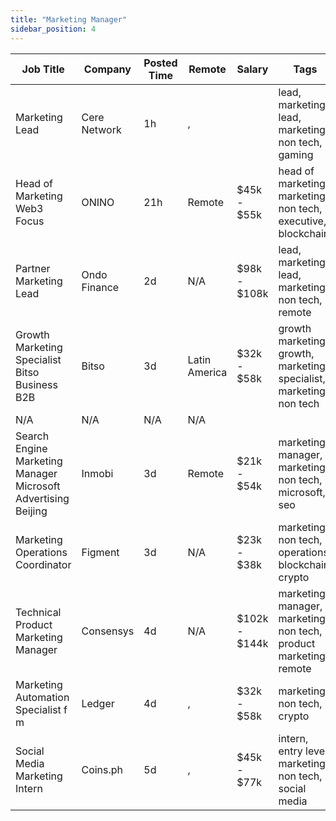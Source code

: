 ```yaml
---
title: "Marketing Manager"
sidebar_position: 4
---
```


| Job Title | Company | Posted Time | Remote | Salary | Tags | Apply Link |
|-----------|---------|-------------|--------|--------|------|------------|
| Marketing Lead | Cere Network | 1h | , |  | lead, marketing lead, marketing, non tech, gaming | [Apply](https://web3.career/marketing-lead-cere-network/78887) |
| Head of Marketing Web3 Focus | ONINO | 21h | Remote | $45k - $55k | head of marketing, marketing, non tech, executive, blockchain | [Apply](https://web3.career/head-of-marketing-web3-focus-onino/102164) |
| Partner Marketing Lead | Ondo Finance | 2d | N/A | $98k - $108k | lead, marketing lead, marketing, non tech, remote | [Apply](https://web3.career/partner-marketing-lead-ondofinance/102091) |
| Growth Marketing Specialist Bitso Business B2B | Bitso | 3d | Latin America | $32k - $58k | growth marketing, growth, marketing specialist, marketing, non tech | [Apply](https://web3.career/growth-marketing-specialist-bitso-business-b2b-bitso/102074) |
| N/A | N/A | N/A | N/A |  |  | [Apply](https://web3.career/metana) |
| Search Engine Marketing Manager Microsoft Advertising Beijing | Inmobi | 3d | Remote | $21k - $54k | marketing manager, marketing, non tech, microsoft, seo | [Apply](https://web3.career/search-engine-marketing-manager-microsoft-advertising-beijing-inmobi/102010) |
| Marketing Operations Coordinator | Figment | 3d | N/A | $23k - $38k | marketing, non tech, operations, blockchain, crypto | [Apply](https://web3.career/marketing-operations-coordinator-figment/101980) |
| Technical Product Marketing Manager | Consensys | 4d | N/A | $102k - $144k | marketing manager, marketing, non tech, product marketing, remote | [Apply](https://web3.career/technical-product-marketing-manager-consensys/101972) |
| Marketing Automation Specialist f m | Ledger | 4d | , | $32k - $58k | marketing, non tech, crypto | [Apply](https://web3.career/marketing-automation-specialist-f-m-ledger/101903) |
| Social Media Marketing Intern | Coins.ph | 5d | , | $45k - $77k | intern, entry level, marketing, non tech, social media | [Apply](https://web3.career/social-media-marketing-intern-coins/101880) |
